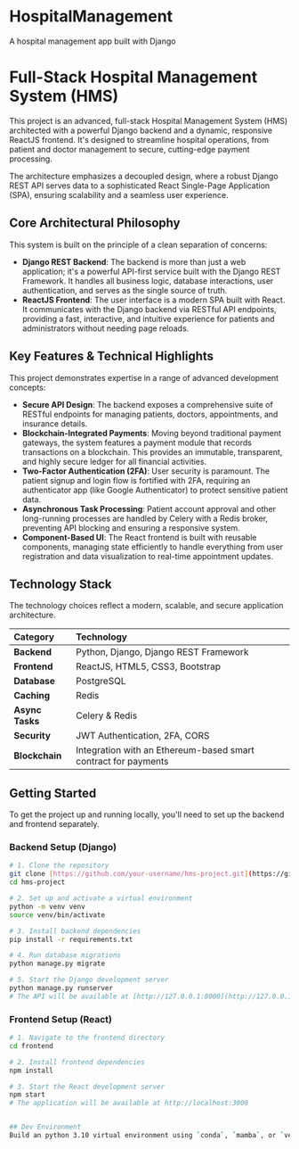 # HospitalManagement
A hospital management app built with Django

# Full-Stack Hospital Management System (HMS)

This project is an advanced, full-stack Hospital Management System (HMS) architected with a powerful Django backend and a dynamic, responsive ReactJS frontend. It's designed to streamline hospital operations, from patient and doctor management to secure, cutting-edge payment processing.

The architecture emphasizes a decoupled design, where a robust Django REST API serves data to a sophisticated React Single-Page Application (SPA), ensuring scalability and a seamless user experience.

## Core Architectural Philosophy

This system is built on the principle of a clean separation of concerns:

* **Django REST Backend**: The backend is more than just a web application; it's a powerful API-first service built with the Django REST Framework. It handles all business logic, database interactions, user authentication, and serves as the single source of truth.
* **ReactJS Frontend**: The user interface is a modern SPA built with React. It communicates with the Django backend via RESTful API endpoints, providing a fast, interactive, and intuitive experience for patients and administrators without needing page reloads.

## Key Features & Technical Highlights

This project demonstrates expertise in a range of advanced development concepts:

* **Secure API Design**: The backend exposes a comprehensive suite of RESTful endpoints for managing patients, doctors, appointments, and insurance details.
* **Blockchain-Integrated Payments**: Moving beyond traditional payment gateways, the system features a payment module that records transactions on a blockchain. This provides an immutable, transparent, and highly secure ledger for all financial activities.
* **Two-Factor Authentication (2FA)**: User security is paramount. The patient signup and login flow is fortified with 2FA, requiring an authenticator app (like Google Authenticator) to protect sensitive patient data.
* **Asynchronous Task Processing**: Patient account approval and other long-running processes are handled by Celery with a Redis broker, preventing API blocking and ensuring a responsive system.
* **Component-Based UI**: The React frontend is built with reusable components, managing state efficiently to handle everything from user registration and data visualization to real-time appointment updates.

## Technology Stack

The technology choices reflect a modern, scalable, and secure application architecture.

| Category      | Technology                                         |
| :------------ | :------------------------------------------------- |
| **Backend** | Python, Django, Django REST Framework              |
| **Frontend** | ReactJS, HTML5, CSS3, Bootstrap                    |
| **Database** | PostgreSQL                                         |
| **Caching** | Redis                                              |
| **Async Tasks**| Celery & Redis                                     |
| **Security** | JWT Authentication, 2FA, CORS                      |
| **Blockchain**| Integration with an Ethereum-based smart contract for payments |

## Getting Started

To get the project up and running locally, you'll need to set up the backend and frontend separately.

### Backend Setup (Django)

```bash
# 1. Clone the repository
git clone [https://github.com/your-username/hms-project.git](https://github.com/your-username/hms-project.git)
cd hms-project

# 2. Set up and activate a virtual environment
python -m venv venv
source venv/bin/activate

# 3. Install backend dependencies
pip install -r requirements.txt

# 4. Run database migrations
python manage.py migrate

# 5. Start the Django development server
python manage.py runserver
# The API will be available at [http://127.0.0.1:8000](http://127.0.0.1:8000)
```

### Frontend Setup (React)

```bash
# 1. Navigate to the frontend directory
cd frontend

# 2. Install frontend dependencies
npm install

# 3. Start the React development server
npm start
# The application will be available at http://localhost:3000


## Dev Environment
Build an python 3.10 virtual environment using `conda`, `mamba`, or `venv`. Then run `pip install -r requirements.txt`.
